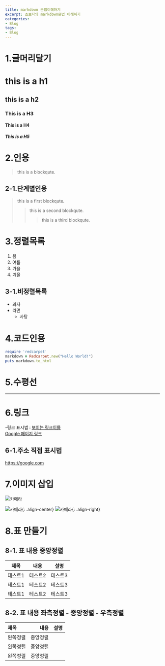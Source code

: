 ```yaml
---
title: markdown 문법이해하기
excerpt: 초보자의 markdown문법 이해하기
categories: 
- Blog
tags:
- Blog
---
```

# 1.글머리달기
# this is a h1
## this is a h2
### This is a H3
#### This is a H4
##### This is a H5

# 2.인용
> this is a blockqute.

## 2-1.단계별인용
> this is a first blockqute.
>> this is a second blockqute.
>>> this is a third blockqute.

# 3.정렬목록  
1. 봄
2. 여름
3. 가을
4. 겨울

## 3-1.비정렬목록
* 과자
* 라면
    * 사탕

# 4.코드인용
```ruby
require 'redcarpet'
markdown = Redcarpet.new("Hello World!")
puts markdown.to_html
```

# 5.수평선  
*****

# 6.링크  
-링크 표시법 : [보이는 링크이름](링크주소)  
[Google 페이지 링크](https://google.com)

## 6-1.주소 직접 표시법  
<https://google.com>

# 7.이미지 삽입
<!-- ![대체 텍스트](이미지 주소 "링크설명")-->  
![카메라](https://devinlife.com/assets/images/bio-photo-keyboard-small.jpg "첫번쨰 카메라사진입니다")  
<!--![대체 텍스트](이미지 주소 "링크설명")[: .align-center] -->  
![카메라](https://devinlife.com/assets/images/bio-photo-keyboard-small.jpg "두번째 카메라사진입니다"){: .align-center}
![카메라](https://devinlife.com/assets/images/bio-photo-keyboard-small.jpg "세번째 카메라사진입니다"){: .align-right}

# 8.표 만들기
## 8-1. 표 내용 중앙정렬  
|제목|내용|설명|
|---|---|---|
|테스트1|테스트2|테스트3|
|테스트1|테스트2|테스트3|
|테스트1|테스트2|테스트3|
## 8-2. 표 내용 좌측정렬 - 중앙정렬 - 우측정렬  
|제목|내용|설명|
|:---|---:|:---:|
|왼쪽정렬|중앙정렬||오른쪽정렬|
|왼쪽정렬|중앙정렬||오른쪽정렬|
|왼쪽정렬|중앙정렬||오른쪽정렬|

